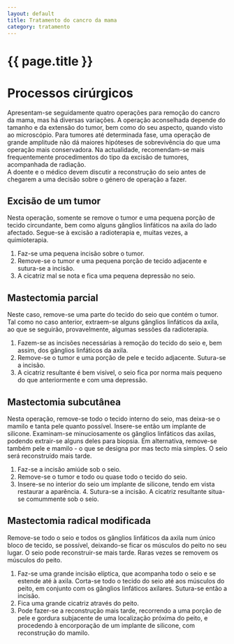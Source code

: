 ```yaml
---
layout: default
title: Tratamento do cancro da mama
category: tratamento
---
```


# {{ page.title }}

<h1>Processos cirúrgicos</h1> 
<p>Apresentam-se seguidamente quatro operações para remoção do cancro da mama, mas há diversas variações. A operação aconselhada depende do tamanho e da extensão do tumor, bem como do seu aspecto, quando visto ao microscópio. Para tumores até determinada fase, uma operação de grande amplitude não dá maiores hipóteses de sobrevivência do que uma operação mais conservadora. Na actualidade, recomendam-se mais frequentemente procedimentos do tipo da excisão de tumores, acompanhada de radiação.<br />A doente e o médico devem discutir a reconstrução do seio antes de chegarem a uma decisão sobre o género de operação a fazer.</p> 
<h2>Excisão de um tumor</h2> 
<p>Nesta operação, somente se remove o tumor e uma pequena porção de tecido circundante, bem como alguns gânglios linfáticos na axila do lado afectado. Segue-se à excisão a radioterapia e, muitas vezes, a quimioterapia.</p>
<ol>
    <li>Faz-se uma pequena incisão sobre o tumor.</li>
    <li>Remove-se o tumor e uma pequena porção de tecido adjacente e sutura-se a incisão.</li>
    <li>A cicatriz mal se nota e fica uma pequena depressão no seio.</li>
</ol>
<h2>Mastectomia parcial</h2> 
<p>Neste caso, remove-se uma parte do tecido do seio que contém o tumor. Tal como no caso anterior, extraem-se alguns gânglios linfáticos da axila, ao que se seguirão, provavelmente, algumas sessões da radioterapia.</p>
<ol>
  <li>Fazem-se as incisões necessárias à remoção do tecido do seio e, bem assim, dos gânglios linfáticos da axila.</li>
  <li>Remove-se o tumor e uma porção de pele e tecido adjacente. Sutura-se a incisão.</li>
  <li>A cicatriz resultante é bem visível, o seio fica por norma mais pequeno do que anteriormente e com uma depressão.</li>
</ol>
<h2>Mastectomia subcutânea</h2> 
<p>Nesta operação, remove-se todo o tecido interno do seio, mas deixa-se o mamilo e tanta pele quanto possível. Insere-se então um implante de silicone. Examinam-se minuciosamente os gânglios linfáticos das axilas, podendo extrair-se alguns deles para biopsia. Em alternativa, remove-se também pele e mamilo - o que se designa por mas tecto mia simples. O seio será reconstruído mais tarde.</p>
<ol>
  <li>Faz-se a incisão amiúde sob o seio.</li>
  <li>Remove-se o tumor e todo ou quase todo o tecido do seio.</li>
  <li>Insere-se no interior do seio um implante de silicone, tendo em vista restaurar a aparência. 4. Sutura-se a incisão. A cicatriz resultante situa-se comummente sob o seio.</li>
</ol>
<h2>Mastectomia radical modificada</h2> 
<p>Remove-se todo o seio e todos os gânglios linfáticos da axila num único bloco de tecido, se possível, deixando-se ficar os músculos do peito no seu lugar. O seio pode reconstruir-se mais tarde. Raras vezes se removem os músculos do peito.</p>
<ol>
  <li>Faz-se uma grande incisão elíptica, que acompanha todo o seio e se estende até à axila. Corta-se todo o tecido do seio até aos músculos do peito, em conjunto com os gânglios linfáticos axilares. Sutura-se então a incisão.</li>
  <li>Fica uma grande cicatriz através do peito.</li>
  <li>Pode fazer-se a reconstrução mais tarde, recorrendo a uma porção de pele e gordura subjacente de uma localização próxima do peito, e procedendo à encorporação de um implante de silicone, com reconstrução do mamilo.</li>
</ol>
